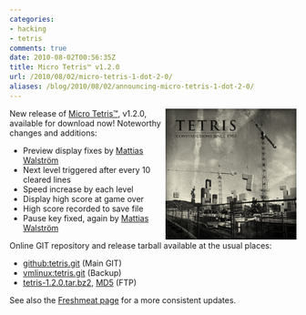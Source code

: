 ```yaml
---
categories:
- hacking
- tetris
comments: true
date: 2010-08-02T00:56:35Z
title: Micro Tetris™ v1.2.0
url: /2010/08/02/micro-tetris-1-dot-2-0/
aliases: /blog/2010/08/02/announcing-micro-tetris-1-dot-2-0/
---
```


[<img src="/images/TetrisConstruction.jpg" style="width: 230px; float: right">](http://erikjohanssonphoto.com/work/tetris/)

New release of [Micro Tetris™](/tetris.html), v1.2.0, available for
download now!  Noteworthy changes and additions:

* Preview display fixes by [Mattias Walström][1]
* Next level triggered after every 10 cleared lines
* Speed increase by each level
* Display high score at game over
* High score recorded to save file
* Pause key fixed, again by [Mattias Walström][1]

Online GIT repository and release tarball available at the usual places:

* [github:tetris.git][2] (Main GIT)
* [vmlinux:tetris.git][3] (Backup)
* [tetris-1.2.0.tar.bz2][4], [MD5][5] (FTP) 

See also the [Freshmeat page][6] for a more consistent updates. 

[1]: https://github.com/lazzer
[2]: http://github.com/troglobit/tetris
[3]: http://git.troglobit.com/tetris.git
[4]: ftp://ftp.troglobit.com/tetris/tetris-1.2.0.tar.bz2
[5]: ftp://ftp.troglobit.com/tetris/tetris-1.2.0.tar.bz2.md5
[6]: http://freshmeat.net/projects/micro-tetris
